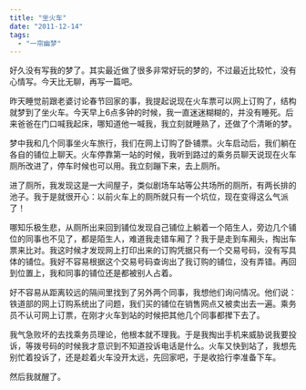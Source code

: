```yaml
---
title: "坐火车"
date: "2011-12-14"
tags: 
  - "一帘幽梦"
---
```


好久没有写我的梦了。其实最近做了很多非常好玩的梦的，不过最近比较忙，没有心情写。今天比无聊，再写一篇吧。

昨天睡觉前跟老婆讨论春节回家的事，我提起说现在火车票可以网上订购了，结构就梦到了坐火车。今天早上6点多钟的时候，我一直迷迷糊糊的，并没有睡死。后来爸爸在门口喊我起床，哪知道他一喊我，我立刻就睡熟了，还做了个清晰的梦。

梦中我和几个同事坐火车旅行，我们在网上订购了卧铺票。火车启动后，我们躺在各自的铺位上聊天。火车停靠第一站的时候，我听到路过的乘务员聊天说现在火车厕所改进了，停车时候也可以用。我立刻蹦下来，去上厕所。

进了厕所，我发现这是一大间屋子，类似剧场车站等公共场所的厕所，有两长排的池子。我于是就很开心：以前火车上的厕所就只有一个坑位，现在变得这么气派了！

哪知乐极生悲，从厕所出来回到铺位发现自己铺位上躺着一个陌生人，旁边几个铺位的同事也不见了，都是陌生人，难道我走错车厢了？我于是走到车厢头，掏出车票来比对。我这时候才发现网上打印出来的订购凭据只有一个交易号码，没有写具体的铺位。我好不容易根据这个交易号码查询出了我订购的铺位，没有弄错。再回到位置上，我和同事的铺位还是都被别人占着。

好不容易从距离较远的隔间里找到了另外两个同事，我想他们询问情况。他们说：铁道部的网上订购系统出了问题，我们买的铺位在销售网点又被卖出去一遍。乘务员不认可网上订票，在刚才火车到站的时候把其他几个同事都撵下去了。

我气急败坏的去找乘务员理论，他根本就不理我。于是我掏出手机来威胁说我要投诉，等拨号码的时候我才意识到不知道投诉电话是什么。火车又快到站了，我想先别忙着投诉了，还是趁着火车没开太远，先回家吧，于是收拾行李准备下车。

然后我就醒了。
